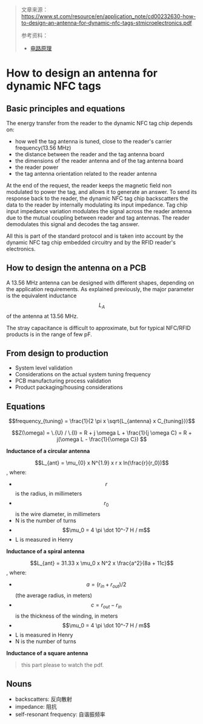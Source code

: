 > 文章来源：https://www.st.com/resource/en/application_note/cd00232630-how-to-design-an-antenna-for-dynamic-nfc-tags-stmicroelectronics.pdf
>
> 参考资料：
> - [电路原理](https://www.icourse163.org/course/UESTC-500002?tid=573002)

# How to design an antenna for dynamic NFC tags

## Basic principles and equations

The energy transfer from the reader to the dynamic NFC tag chip depends on:
- how well the tag antenna is tuned, close to the reader's carrier frequency(13.56 MHz)
- the distance between the reader and the tag antenna board
- the dimensions of the reader antenna and of the tag antenna board
- the reader power
- the tag antenna orientation related to the reader antenna

At the end of the request, the reader keeps the magnetic field non modulated to power the tag, and allows it to generate an answer. To send its response back to the reader, the dynamic NFC tag chip backscatters the data to the reader by internally modulating its input impedance. Tag chip input impedance variation modulates the signal across the reader antenna due to the mutual coupling between reader and tag antennas. The reader demodulates this signal and decodes the tag answer.

All this is part of the standard protocol and is taken into account by the dynamic NFC tag chip embedded circuitry and by the RFID reader's electronics.

## How to design the antenna on a PCB

A 13.56 MHz antenna can be designed with different shapes, depending on the application requirements. As explained previously, the major parameter is the equivalent inductance $$L_A$$ of the antenna at 13.56 MHz.

The stray capacitance is difficult to approximate, but for typical NFC/RFID products is in the range of few pF.


## From design to production

- System level validation
- Considerations on the actual system tuning frequency
- PCB manufacturing process validation
- Product packaging/housing considerations

## Equations

$$frequency_{tuning} = \frac{1}{2 \pi x \sqrt{L_{antenna} x C_{tuning}}}$$

$$Z(\omega) = \.{U} / \.{I} = R + j \omega L + \frac{1}{j \omega C} = R + j(\omega L - \frac{1}{\omega C}) $$

**Inductance of a circular antenna**

$$L_{ant} = \mu_{0} x N^{1.9} x r x ln(\frac{r}{r_0})$$, where:
- $$r$$ is the radius, in millimeters
- $$r_0$$ is the wire diameter, in millimeters
- N is the number of turns
- $$\mu_0 = 4 \pi \dot 10^-7 H / m$$
- L is measured in Henry

**Inductance of a spiral antenna**

$$L_{ant} = 31.33 x \mu_0 x N^2 x \frac{a^2}{8a + 11c}$$, where:
- $$a = (r_{in} + r_{out}) / 2$$ (the average radius, in meters)
- $$c = r_{out} - r_{in}$$ is the thickness of the winding, in meters
- $$\mu_0 = 4 \pi \dot 10^-7 H / m$$
- L is measured in Henry
- N is the number of turns

**Inductance of a square antenna**

> this part please to watch the pdf.

## Nouns

- backscatters: 反向散射
- impedance: 阻抗
- self-resonant frequency: 自谐振频率
